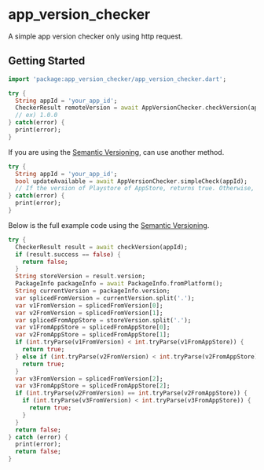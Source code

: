# app_version_checker

A simple app version checker only using http request.

## Getting Started

```dart
import 'package:app_version_checker/app_version_checker.dart';

try {
  String appId = 'your_app_id';
  CheckerResult remoteVersion = await AppVersionChecker.checkVersion(appId);
  // ex) 1.0.0
} catch(error) {
  print(error);
}
```

If you are using the [Semantic Versioning](https://semver.org/), can use another method.
```dart
try {
  String appId = 'your_app_id';
  bool updateAvailable = await AppVersionChecker.simpleCheck(appId);
  // If the version of Playstore of AppStore, returns true. Otherwise, returns false. 
} catch(error) {
  print(error);
}
```

Below is the full example code using the [Semantic Versioning](https://semver.org/).
```dart
try {
  CheckerResult result = await checkVersion(appId);
  if (result.success == false) {
    return false;
  }
  String storeVersion = result.version;
  PackageInfo packageInfo = await PackageInfo.fromPlatform();
  String currentVersion = packageInfo.version;
  var splicedFromVersion = currentVersion.split('.');
  var v1FromVersion = splicedFromVersion[0];
  var v2FromVersion = splicedFromVersion[1];
  var splicedFromAppStore = storeVersion.split('.');
  var v1FromAppStore = splicedFromAppStore[0];
  var v2FromAppStore = splicedFromAppStore[1];
  if (int.tryParse(v1FromVersion) < int.tryParse(v1FromAppStore)) {
    return true;
  } else if (int.tryParse(v2FromVersion) < int.tryParse(v2FromAppStore)) {
    return true;
  }
  var v3FromVersion = splicedFromVersion[2];
  var v3FromAppStore = splicedFromAppStore[2];
  if (int.tryParse(v2FromVersion) == int.tryParse(v2FromAppStore)) {
    if (int.tryParse(v3FromVersion) < int.tryParse(v3FromAppStore)) {
      return true;
    }
  }
  return false;
} catch (error) {
  print(error);
  return false;
}
```
